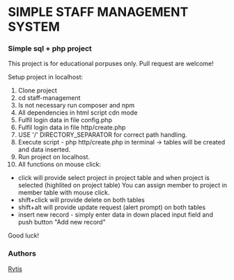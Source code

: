 # SIMPLE STAFF MANAGEMENT SYSTEM 
### Simple sql + php project

This project is for educational porpuses only. Pull request are welcome!

Setup project in localhost: 

1. Clone project
2. cd staff-management    
2. Is not necessary run composer and npm
3. All dependencies in html script cdn mode
4. Fulfil login data in file config.php
5. Fulfil login data in file http/create.php
6. USE '/' DIRECTORY_SEPARATOR for correct path handling.
6. Execute script  - php http/create.php in terminal -> tables will be created
and data inserted.
7. Run project on localhost.
8. All functions on mouse click:
 - click will provide select project in project table and when project is selected  (highlited on project table) You can assign member to project in member table with mouse click.
 - shift+click will provide delete on both tables 
 - shift+alt will provide update request (alert prompt) on both tables
 - insert new record - simply enter data in down placed input field and push button "Add new record"

 Good luck!


### Authors
[Rytis](https://github.com/prytis)